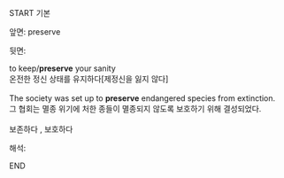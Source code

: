 START
기본

앞면:
preserve


뒷면:
<div>to keep/<strong>preserve</strong> your sanity </div><div><div>온전한 정신 상태를 유지하다[제정신을 잃지 않다]<br><br><div>The society was set up to <strong>preserve</strong> endangered species from extinction. </div><div><div>그 협회는 멸종 위기에 처한 종들이 멸종되지 않도록 보호하기 위해 결성되었다.</div></div><br>보존하다 , 보호하다</div></div>


해석:

END
